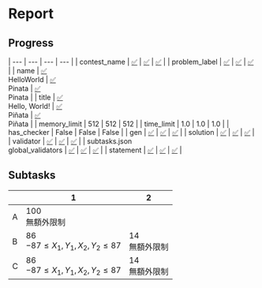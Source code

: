 # Report
## Progress
<!-- progress start -->
| --- | --- | --- | --- |
| contest_name |  [:white_check_mark:](pA/problem.json) | [:white_check_mark:](pB/problem.json) | [:white_check_mark:](pC/problem.json) |
| problem_label |  [:white_check_mark:](pA/problem.json) | [:white_check_mark:](pB/problem.json) | [:white_check_mark:](pC/problem.json) |
| name |  [:white_check_mark:](pA/problem.json)<br>HelloWorld | [:white_check_mark:](pB/problem.json)<br>Pinata | [:white_check_mark:](pC/problem.json)<br>Pinata |
| title |  [:white_check_mark:](pA/problem.json)<br>Hello, World! | [:white_check_mark:](pB/problem.json)<br>Piñata | [:white_check_mark:](pC/problem.json)<br>Piñata |
| memory_limit |  512 | 512 | 512 |
| time_limit |  1.0 | 1.0 | 1.0 |
| has_checker |  False | False | False |
| gen | [:white_check_mark:](pA/gen) | [:white_check_mark:](pB/gen) | [:white_check_mark:](pC/gen) |
| solution | [:white_check_mark:](pA/solution) | [:white_check_mark:](pB/solution) | [:white_check_mark:](pC/solution) |
| validator | [:white_check_mark:](pA/validator) | [:white_check_mark:](pB/validator) | [:white_check_mark:](pC/validator) |
| subtasks.json<br>global_validators |  [:white_check_mark:](pA/subtasks.json) | [:white_check_mark:](pB/subtasks.json) | [:white_check_mark:](pC/subtasks.json) |
| statement | [:white_check_mark:](pA/statement/index.md) | [:white_check_mark:](pB/statement/index.md) | [:white_check_mark:](pC/statement/index.md) |
<!-- progress end -->

## Subtasks
<!-- subtasks start -->
| | 1 | 2 |
| --- | --- | --- |
| A | 100<br>無額外限制 |
| B | 86<br>$-87 \leq X_1, Y_1, X_2, Y_2 \leq 87$ | 14<br>無額外限制 |
| C | 86<br>$-87 \leq X_1, Y_1, X_2, Y_2 \leq 87$ | 14<br>無額外限制 |
<!-- subtasks end -->
